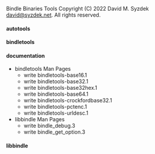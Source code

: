 
Bindle Binaries Tools
Copyright (C) 2022 David M. Syzdek <david@syzdek.net>.
All rights reserved.

#### autotools

#### bindletools

#### documentation
   * bindletools Man Pages
     - write bindletools-base16.1
     - write bindletools-base32.1
     - write bindletools-base32hex.1
     - write bindletools-base64.1
     - write bindletools-crockfordbase32.1
     - write bindletools-pctenc.1
     - write bindletools-urldesc.1
   * libbindle Man Pages
     - write bindle_debug.3
     - write bindle_get_option.3

#### libbindle

